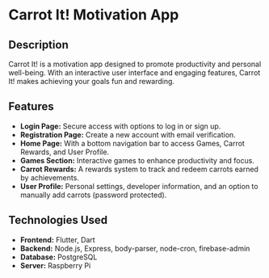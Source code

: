 # Carrot It! Motivation App

## Description
Carrot It! is a motivation app designed to promote productivity and personal well-being. With an interactive user interface and engaging features, Carrot It! makes achieving your goals fun and rewarding.

## Features
- **Login Page:** Secure access with options to log in or sign up.
- **Registration Page:** Create a new account with email verification.
- **Home Page:** With a bottom navigation bar to access Games, Carrot Rewards, and User Profile.
- **Games Section:** Interactive games to enhance productivity and focus.
- **Carrot Rewards:** A rewards system to track and redeem carrots earned by achievements.
- **User Profile:** Personal settings, developer information, and an option to manually add carrots (password protected).

## Technologies Used
- **Frontend:** Flutter, Dart
- **Backend:** Node.js, Express, body-parser, node-cron, firebase-admin
- **Database:** PostgreSQL
- **Server:** Raspberry Pi
